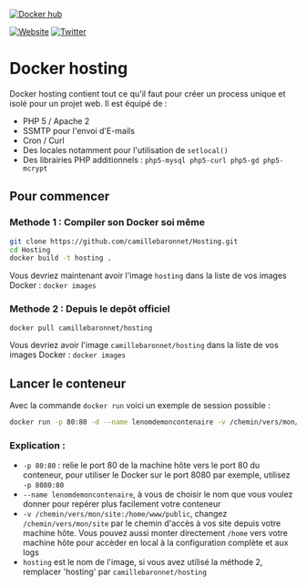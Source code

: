 [![Docker hub](https://img.shields.io/badge/Docker%20pull-camillebaronnet/hosting-green.svg)](https://hub.docker.com/r/camillebaronnet/hosting/)

[![Website](https://img.shields.io/badge/website-camillebaronnet.fr-orange.svg)](https://www.camillebaronnet.fr/)
[![Twitter](https://img.shields.io/badge/twitter-@camillebaronnet-blue.svg)](https://twitter.com/camillebaronnet)

# Docker hosting

Docker hosting contient tout ce qu'il faut pour créer un process unique et isolé pour un projet web. Il est équipé de :
* PHP 5 / Apache 2
* SSMTP pour l'envoi d'E-mails
* Cron / Curl
* Des locales notamment pour l'utilisation de `setlocal()`
* Des librairies PHP additionnels : `php5-mysql php5-curl php5-gd php5-mcrypt`

## Pour commencer

### Methode 1 : Compiler son Docker soi même

```bash
git clone https://github.com/camillebaronnet/Hosting.git
cd Hosting
docker build -t hosting .
```
Vous devriez maintenant avoir l'image `hosting` dans la liste de vos images Docker : `docker images`
### Methode 2 : Depuis le depôt officiel

```bash
docker pull camillebaronnet/hosting
```
Vous devriez avoir l'image `camillebaronnet/hosting` dans la liste de vos images Docker : `docker images`

## Lancer le conteneur

Avec la commande `docker run` voici un exemple de session possible :
```bash
docker run -p 80:80 -d --name lenomdemoncontenaire -v /chemin/vers/mon/site:/home/www/public hosting
```

### Explication :
* `-p 80:80` : relie le port 80 de la machine hôte vers le port 80 du conteneur, pour utiliser le Docker sur le port 8080 par exemple, utilisez `-p 8080:80`
* `--name lenomdemoncontenaire`, à vous de choisir le nom que vous voulez donner pour repérer plus facilement votre conteneur
* `-v /chemin/vers/mon/site:/home/www/public`, changez `/chemin/vers/mon/site` par le chemin d'accès à vos site depuis votre machine hôte. Vous pouvez aussi monter directement `/home` vers votre machine hôte pour accèder en local à la configuration complète et aux logs
* `hosting` est le nom de l'image, si vous avez utilisé la méthode 2, remplacer 'hosting' par `camillebaronnet/hosting`